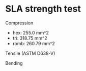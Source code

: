 # SLA strength test

Compression

- hex: 255.0 mm^2
- tri: 318.75 mm^2
- romb: 260.79 mm^2

Tensile (ASTM D638-V)

Bending
